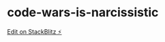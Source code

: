 # code-wars-is-narcissistic

[Edit on StackBlitz ⚡️](https://stackblitz.com/edit/code-wars-is-narcissistic)